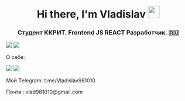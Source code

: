 <h1 align="center">Hi there, I'm Vladislav</a> 
<img src="https://github.com/blackcater/blackcater/raw/main/images/Hi.gif" height="32"/></h1>
<h3 align="center">Студент ККРИТ. Frontend JS REACT Разработчик. 🇷🇺</h3>
<img src='https://img.shields.io/badge/javascript-%23323330.svg?style=for-the-badge&logo=javascript&logoColor=%23F7DF1E' />
<img src='https://img.shields.io/badge/react-%2320232a.svg?style=for-the-badge&logo=react&logoColor=%2361DAFB' />
<p>О себе:</p> 
<img src="https://github-readme-streak-stats.herokuapp.com/?user=moisgames&show_icons=true&theme=radical" />
<img src="https://streak-stats.demolab.com/?user=MoisGames" />
<p>Мой Тelegram:
t.me/Vladislav981010</p>
Почта : vlad981010@gmail.com
